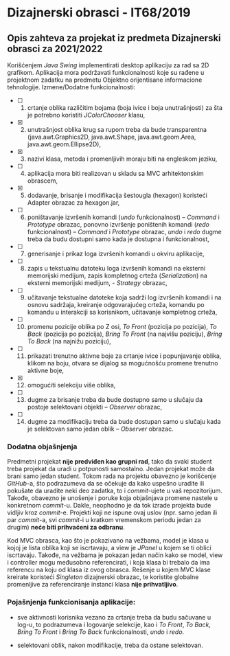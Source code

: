 # Dizajnerski obrasci - IT68/2019

## Opis zahteva za projekat iz predmeta Dizajnerski obrasci za 2021/2022

Korišćenjem _Java Swing_ implementirati desktop aplikaciju za rad sa 2D grafikom. Aplikacija mora podržavati funkcionalnosti koje su rađene u projektnom zadatku na predmetu Objektno orijentisane informacione tehnologije.
Izmene/Dodatne funkcionalnosti:

- [ ] 1. crtanje oblika različitim bojama (boja ivice i boja unutrašnjosti) za šta je potrebno koristiti _JColorChooser_ klasu,
- [x] 2. unutrašnjost oblika krug sa rupom treba da bude transparentna (java.awt.Graphics2D, java.awt.Shape, java.awt.geom.Area, java.awt.geom.Ellipse2D),
- [x] 3. nazivi klasa, metoda i promenljivih moraju biti na engleskom jeziku,
- [ ] 4. aplikacija mora biti realizovan u skladu sa MVC arhitektonskim obrascem,
- [x] 5. dodavanje, brisanje i modifikacija šestougla (hexagon) koristeći Adapter obrazac za hexagon.jar,
- [ ] 6. poništavanje izvršenih komandi (_undo_ funkcionalnost) – _Command_ i _Prototype_ obrazac, ponovno izvršenje poništenih komandi (_redo_ funkcionalnost) – _Command_ i _Prototype_ obrazac, _undo_ i _redo_ dugme treba da budu dostupni samo kada je dostupna i funkcionalnost,
- [ ] 7. generisanje i prikaz loga izvršenih komandi u okviru aplikacije,
- [ ] 8. zapis u tekstualnu datoteku loga izvršenih komandi na eksterni memorijski medijum, zapis kompletnog crteža (_Serialization_) na eksterni memorijski medijum, - _Strategy_ obrazac,
- [ ] 9. učitavanje tekstualne datoteke koja sadrži log izvršenih komandi i na osnovu sadržaja, kreiranje odgovarajućeg crteža, komandu po komandu u interakciji sa korisnikom, učitavanje kompletnog crteža,
- [ ] 10. promenu pozicije oblika po Z osi, _To Front_ (pozicija po pozicija), _To Back_ (pozicija po pozicija), _Bring To Front_ (na najvišu poziciju), _Bring To Back_ (na najnižu poziciju),
- [ ] 11. prikazati trenutno aktivne boje za crtanje ivice i popunjavanje oblika, klikom na boju, otvara se dijalog sa mogućnošću promene trenutno aktivne boje,
- [x] 12. omogućiti selekciju više oblika,
- [ ] 13. dugme za brisanje treba da bude dostupno samo u slučaju da postoje selektovani objekti – _Observer_ obrazac,
- [ ] 14. dugme za modifikaciju treba da bude dostupan samo u slučaju kada je selektovan samo jedan oblik – _Observer_ obrazac.

### Dodatna objašnjenja

Predmetni projekat **nije predviđen kao grupni rad**, tako da svaki student treba projekat da uradi u potpunosti samostalno. Jedan projekat može da brani samo jedan student.
Tokom rada na projektu obavezno je korišćenje _GitHub_-a, što podrazumeva da se očekuje da kako uspešno uradite ili pokušate da uradite neki deo zadatka, to i _commit_-ujete u vaš repozitorijum. Takođe, obavezno je unošenje i poruke koja objašnjava promene nastele u konkretnom _commit_-u. Dakle, neophodno je da tok izrade projekta bude vidljiv kroz _commit_-e. Projekti koji ne ispune ovaj uslov (npr. samo jedan ili par _commit_-a, svi _commit_-i u kratkom vremenskom periodu jedan za drugim) **neće biti prihvaćeni za odbranu**.

Kod MVC obrasca, kao što je pokazivano na vežbama, model je klasa u kojoj je lista oblika koji se iscrtavaju, a view je _JPanel_ u kojem se ti oblici iscrtavaju. Takođe, na vežbama je pokazan jedan način kako se model, view i controller mogu međusobno referencirati, i koja klasa bi trebalo da ima referencu na koju od klasa iz ovog obrasca. Rešenje u kojem MVC klase kreirate koristeći _Singleton_ dizajnerski obrazac, te koristite globalne promenljive za referenciranje instanci klasa **nije prihvatljivo**.

### Pojašnjenja funkcionisanja aplikacije:

- sve aktivnosti korisnika vezano za crtanje treba da budu sačuvane u log-u, to podrazumeva i logovanje selekcije, kao i _To Front_, _To Back_, _Bring To Front_ i _Bring To Back_ funkcionalnosti, _undo_ i _redo_.

- selektovani oblik, nakon modifikacije, treba da ostane selektovan.
